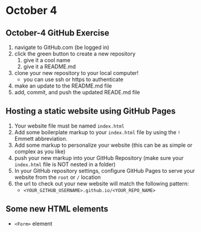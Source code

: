 # October 4

## October-4 GitHub Exercise
1. navigate to GitHub.com (be logged in)
2. click the green button to create a new repository
   1. give it a cool name
   2. give it a README.md
3. clone your new repository to your local computer!
   * you can use ssh or https to authenticate
4. make an update to the README.md file
5. add, commit, and push the updated READE.md file

## Hosting a static website using GitHub Pages
1. Your website file must be named `index.html`
2. Add some boilerplate markup to your `index.html` file by using the `!` Emmett abbreviation.
3. Add some markup to personalize your website (this can be as simple or complex as you like)
4. push your new markup into your GitHub Repository (make sure your `index.html` file is NOT nested in a folder)
5. In your GitHub repository settings, configure GitHub Pages to serve your website from the `root` or `/` location
6. the url to check out your new website will match the following pattern:
   * `<YOUR_GITHUB_USERNAME>.github.io/<YOUR_REPO_NAME>`
  
## Some new HTML elements
* `<Form>` element